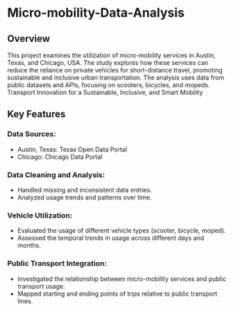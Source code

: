# Micro-mobility-Data-Analysis

## Overview
This project examines the utilization of micro-mobility services in Austin, Texas, and Chicago, USA. The study explores how these services can reduce the reliance on private vehicles for short-distance travel, promoting sustainable and inclusive urban transportation. The analysis uses data from public datasets and APIs, focusing on scooters, bicycles, and mopeds.
Transport Innovation for a Sustainable, Inclusive, and Smart Mobility

## Key Features
### Data Sources:
+ Austin, Texas: Texas Open Data Portal
+ Chicago: Chicago Data Portal
### Data Cleaning and Analysis:
+ Handled missing and inconsistent data entries.
+ Analyzed usage trends and patterns over time.
### Vehicle Utilization:
+ Evaluated the usage of different vehicle types (scooter, bicycle, moped).
+ Assessed the temporal trends in usage across different days and months.
### Public Transport Integration:
+ Investigated the relationship between micro-mobility services and public transport usage.
+ Mapped starting and ending points of trips relative to public transport lines.

